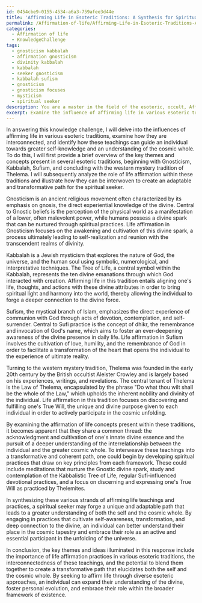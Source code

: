 ```yaml
---
id: 0454cbe9-0155-4534-a6a3-759afee3d44e
title: 'Affirming Life in Esoteric Traditions: A Synthesis for Spiritual Evolution'
permalink: /Affirmation-of-life/Affirming-Life-in-Esoteric-Traditions-A-Synthesis-for-Spiritual-Evolution/
categories:
  - Affirmation of life
  - KnowledgeChallenge
tags:
  - gnosticism kabbalah
  - affirmation gnosticism
  - divinity kabbalah
  - kabbalah
  - seeker gnosticism
  - kabbalah sufism
  - gnosticism
  - gnosticism focuses
  - mysticism
  - spiritual seeker
description: You are a master in the field of the esoteric, occult, Affirmation of life and Education. You are a writer of tests, challenges, textbooks and deep knowledge on Affirmation of life for initiates and students to gain deep insights and understanding from. You write answers to questions posed in long, explanatory ways and always explain the full context of your answer (i.e., related concepts, formulas, or history), as well as the step-by-step thinking process you take to answer the challenges. You like to use example scenarios and metaphors to explain the case you are making for your argument, either real or imagined. Summarize the key themes, ideas, and conclusions at the end.
excerpt: Examine the influence of affirming life in various esoteric traditions, and identify how these teachings can be interwoven to construct a transformative path for an individual's spiritual journey, leading to a greater understanding of both the self and the cosmic whole.
---
```

In answering this knowledge challenge, I will delve into the influences of affirming life in various esoteric traditions, examine how they are interconnected, and identify how these teachings can guide an individual towards greater self-knowledge and an understanding of the cosmic whole. To do this, I will first provide a brief overview of the key themes and concepts present in several esoteric traditions, beginning with Gnosticism, Kabbalah, Sufism, and concluding with the western mystery tradition of Thelema. I will subsequently analyze the role of life affirmation within these traditions and illustrate how they can be interwoven to create an adaptable and transformative path for the spiritual seeker.

Gnosticism is an ancient religious movement often characterized by its emphasis on gnosis, the direct experiential knowledge of the divine. Central to Gnostic beliefs is the perception of the physical world as a manifestation of a lower, often malevolent power, while humans possess a divine spark that can be nurtured through spiritual practices. Life affirmation in Gnosticism focuses on the awakening and cultivation of this divine spark, a process ultimately leading to self-realization and reunion with the transcendent realms of divinity.

Kabbalah is a Jewish mysticism that explores the nature of God, the universe, and the human soul using symbolic, numerological, and interpretative techniques. The Tree of Life, a central symbol within the Kabbalah, represents the ten divine emanations through which God interacted with creation. Affirming life in this tradition entails aligning one's life, thoughts, and actions with these divine attributes in order to bring spiritual light and harmony into the world, thereby allowing the individual to forge a deeper connection to the divine force.

Sufism, the mystical branch of Islam, emphasizes the direct experience of communion with God through acts of devotion, contemplation, and self-surrender. Central to Sufi practice is the concept of dhikr, the remembrance and invocation of God's name, which aims to foster an ever-deepening awareness of the divine presence in daily life. Life affirmation in Sufism involves the cultivation of love, humility, and the remembrance of God in order to facilitate a transformation of the heart that opens the individual to the experience of ultimate reality.

Turning to the western mystery tradition, Thelema was founded in the early 20th century by the British occultist Aleister Crowley and is largely based on his experiences, writings, and revelations. The central tenant of Thelema is the Law of Thelema, encapsulated by the phrase "Do what thou wilt shall be the whole of the Law," which upholds the inherent nobility and divinity of the individual. Life affirmation in this tradition focuses on discovering and fulfilling one's True Will, the unique and divine purpose given to each individual in order to actively participate in the cosmic unfolding.

By examining the affirmation of life concepts present within these traditions, it becomes apparent that they share a common thread: the acknowledgment and cultivation of one's innate divine essence and the pursuit of a deeper understanding of the interrelationship between the individual and the greater cosmic whole. To interweave these teachings into a transformative and coherent path, one could begin by developing spiritual practices that draw on key principles from each framework. These could include meditations that nurture the Gnostic divine spark, study and contemplation of the Kabbalistic Tree of Life, regular Sufi-influenced devotional practices, and a focus on discerning and expressing one's True Will as practiced by Thelemites.

In synthesizing these various strands of affirming life teachings and practices, a spiritual seeker may forge a unique and adaptable path that leads to a greater understanding of both the self and the cosmic whole. By engaging in practices that cultivate self-awareness, transformation, and deep connection to the divine, an individual can better understand their place in the cosmic tapestry and embrace their role as an active and essential participant in the unfolding of the universe.

In conclusion, the key themes and ideas illuminated in this response include the importance of life affirmation practices in various esoteric traditions, the interconnectedness of these teachings, and the potential to blend them together to create a transformative path that elucidates both the self and the cosmic whole. By seeking to affirm life through diverse esoteric approaches, an individual can expand their understanding of the divine, foster personal evolution, and embrace their role within the broader framework of existence.
